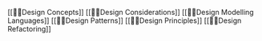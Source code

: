 [[👨‍💻Design Concepts]]
[[👨‍💻Design Considerations]]
[[👨‍💻Design Modelling Languages]]
[[👨‍💻Design Patterns]]
[[👨‍💻Design Principles]]
[[👨‍💻Design Refactoring]]

